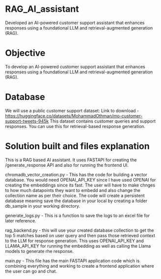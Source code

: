 # RAG_AI_assistant
Developed an AI-powered customer support assistant that enhances responses using a foundational LLM and retrieval-augmented generation (RAG).

# Objective
To develop an AI-powered customer support assistant that enhances responses using a foundational LLM and retrieval-augmented generation (RAG).

# Database
We will use a public customer support dataset:
Link to download - https://huggingface.co/datasets/MohammadOthman/mo-customer-support-tweets-945k
This dataset contains customer queries and support responses. You can use this for retrieval-based response generation.

# Solution built and files explanation
This is a RAG based AI assistant. It uses FASTAPI for creating the /generate_response API and also for running the frontend UI. 


chromadb_vector_creation.py - This has the code for building a vector database. You would need OPENAI_API_KEY since I have used OPENAI for creating the embeddings since its fast. 
The user will have to make chnges to how much datapoints they want to embedd and also change the collection name as per their choice. The code will create a persistent database meaning save the database in your local by creating a folder db_sample in your working directory.

generate_logs.py - This is a function to save the logs to an excel file for later reference. 

rag_backend.py - this will use your created database collection to get the top 5 matches based on user query and then pass those retrieved context to the LLM for response generation. This uses OPENAI_API_KEY and LLAMA_API_KEY for running the embedding as well as calling the Llama models to generate rhe response.

main.py - This file has the main FASTAPI application code which is combining everything and working to create a frontend application where the user can go and chat. 
